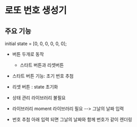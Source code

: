 # 로또 번호 생성기 

## 주요 기능 
initial state = [0, 0, 0, 0, 0, 0];

- 버튼 두개로 동작 
  - 스타트 버튼과 리셋버튼 
- 스타트 버튼 기능: 초기 번호 추첨
- 리셋 버튼 : state 초기화 

- 상태 관리 라이브러리 불필요
- 라이브러리  moment 라이브러리 필요 --> 그날의 날짜 입력 
- 번호 추첨 아래 입력 되면 그날의 날짜와 함께 번호가 같이 렌더링


